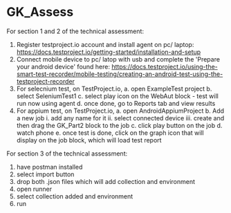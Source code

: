# GK_Assess

For section 1 and 2 of the technical assessment:

1. Register testproject.io account and install agent on pc/ laptop: https://docs.testproject.io/getting-started/installation-and-setup
2. Connect mobile device to pc/ latop with usb and complete the 'Prepare your android device' found here: https://docs.testproject.io/using-the-smart-test-recorder/mobile-testing/creating-an-android-test-using-the-testproject-recorder
3. For selecnium test, on TestProject.io,
  a. open ExampleTest project
  b. select SeleniumTest1
  c. select play icon on the WebAut block - test will run now using agent
  d. once done, go to Reports tab and view results
4. For appium test, on TestProject.io,
  a. open AndroidAppiumProject
  b. Add a new job
    i. add any name for it
    ii. select connected device
    iii. create and then drag the GK_Part2 block to the job
  c. click play button on the job
  d. watch phone
  e. once test is done, click on the graph icon that will display on the job block, which will load test report

For section 3 of the technical assessment: 

1. have postman installed
2. select import button
3. drop both .json files which will add collection and environment
4. open runner
5. select collection added and environment
6. run
